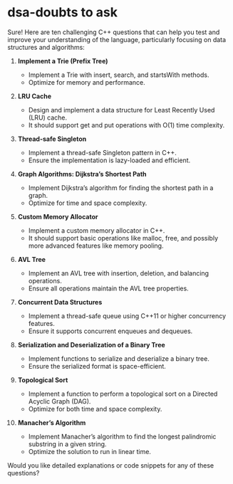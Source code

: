 # dsa-doubts to ask 
Sure! Here are ten challenging C++ questions that can help you test and improve your understanding of the language, particularly focusing on data structures and algorithms:

1. **Implement a Trie (Prefix Tree)**
   - Implement a Trie with insert, search, and startsWith methods.
   - Optimize for memory and performance.

2. **LRU Cache**
   - Design and implement a data structure for Least Recently Used (LRU) cache.
   - It should support get and put operations with O(1) time complexity.

3. **Thread-safe Singleton**
   - Implement a thread-safe Singleton pattern in C++.
   - Ensure the implementation is lazy-loaded and efficient.

4. **Graph Algorithms: Dijkstra’s Shortest Path**
   - Implement Dijkstra’s algorithm for finding the shortest path in a graph.
   - Optimize for time and space complexity.

5. **Custom Memory Allocator**
   - Implement a custom memory allocator in C++.
   - It should support basic operations like malloc, free, and possibly more advanced features like memory pooling.

6. **AVL Tree**
   - Implement an AVL tree with insertion, deletion, and balancing operations.
   - Ensure all operations maintain the AVL tree properties.

7. **Concurrent Data Structures**
   - Implement a thread-safe queue using C++11 or higher concurrency features.
   - Ensure it supports concurrent enqueues and dequeues.

8. **Serialization and Deserialization of a Binary Tree**
   - Implement functions to serialize and deserialize a binary tree.
   - Ensure the serialized format is space-efficient.

9. **Topological Sort**
   - Implement a function to perform a topological sort on a Directed Acyclic Graph (DAG).
   - Optimize for both time and space complexity.

10. **Manacher’s Algorithm**
    - Implement Manacher’s algorithm to find the longest palindromic substring in a given string.
    - Optimize the solution to run in linear time.

Would you like detailed explanations or code snippets for any of these questions?





